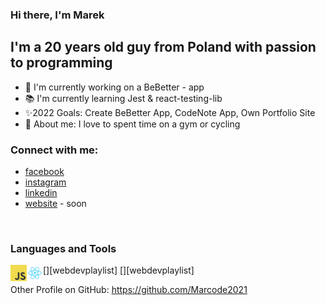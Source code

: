 ### Hi there, I'm Marek

## I'm a 20 years old guy from Poland with passion to programming

- 🔨 I'm currently working on a BeBetter - app
- 📚 I'm currently learning Jest & react-testing-lib
- ✨2022 Goals: Create BeBetter App, CodeNote App, Own Portfolio Site
- 👔 About me: I love to spent time on a gym or cycling

### Connect with me:

- [facebook](https://www.facebook.com/marekpur2)
- [instagram](https://www.instagram.com/marek_p1/)
- [linkedin](https://www.linkedin.com/in/marek-purwin-2425b31a5/)
- [website](#) - soon

<br/>

### Languages and Tools

[<img align="left" alt="JavaScript" width="26px" src="https://raw.githubusercontent.com/github/explore/80688e429a7d4ef2fca1e82350fe8e3517d3494d/topics/javascript/javascript.png"/>][webdevplaylist]
[<img align="left" alt="React" width="26px" src="https://raw.githubusercontent.com/github/explore/80688e429a7d4ef2fca1e82350fe8e3517d3494d/topics/react/react.png"/>][webdevplaylist]

Other Profile on GitHub: https://github.com/Marcode2021
